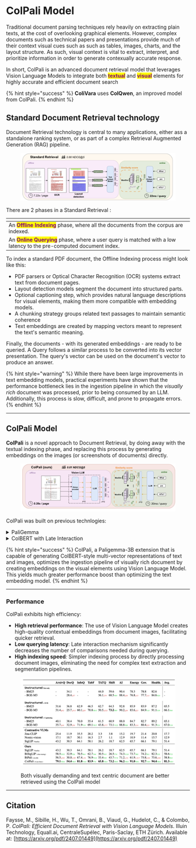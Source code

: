 # ColPali Model

Traditional document parsing techniques rely heavily on extracting plain texts, at the cost of overlooking graphical elements. However, complex documents such as technical papers and presentations provide much of their context visual cues such as such as tables, images, charts, and the layout structure. As such, visual context is vital to extract, interpret, and prioritize information in order to generate contexually accurate response.&#x20;

In short, ColPali is an advanced document retrieval model that leverages Vision Language Models to integrate both <mark style="color:purple;">**textual**</mark> and <mark style="color:purple;">**visual**</mark> elements for highly accurate and efficient document search&#x20;

{% hint style="success" %}
**ColiVara** uses **ColQwen**, an improved model from ColPali.&#x20;
{% endhint %}

## Standard Document Retrieval technology

Document Retrieval technology is central to many applications, either ass a standalone ranking system, or as part of a complex Retrieval Augmented Generation (RAG) pipeline.&#x20;

<figure><img src="../../.gitbook/assets/image (6).png" alt=""><figcaption></figcaption></figure>

There are 2 phases in a Standard  Retrieval :

<table data-view="cards"><thead><tr><th></th></tr></thead><tbody><tr><td>An <mark style="color:purple;"><strong>Offline Indexing</strong></mark> phase, where all the documents from the corpus are indexed.</td></tr><tr><td>An <mark style="color:purple;"><strong>Online Querying</strong></mark> phase, where a user query is matched with a low latency to the pre-computed document index.</td></tr></tbody></table>

To index a standard PDF document, the Offline Indexing process might look like this:&#x20;

* PDF parsers or Optical Character Recognition (OCR) systems extract text from document pages.
* Layout detection models segment the document into structured parts.&#x20;
* Optional captioning step, which provides natural language descriptions for visual elements, making them more compatible with embedding models.
* A chunking strategy groups related text passages to maintain semantic coherence
* Text embeddings are created by mapping vectors meant to represent the text's semantic meaning.

Finally, the documents - with its generated embeddings - are ready to be queried. A Query follows a similar process to be converted into its vector presentation. The query's vector can be used on the document's vector to produce an answer. &#x20;

{% hint style="warning" %}
While there have been large improvements in text embedding models, practical experiments have shown that the performance bottleneck lies in the ingestion pipeline in which the _visually rich_ document was processed, prior to being consumed by an LLM. Additionally, this process is slow, difficult, and prone to propagate errors.&#x20;
{% endhint %}

***

## ColPali Model&#x20;

**ColPali** is a novel approach to Document Retrieval, by doing away with the textual indexing phase, and replacing this process by generating embeddings on the images (or screenshots of documents) directly.&#x20;

<figure><img src="../../.gitbook/assets/image (7).png" alt=""><figcaption></figcaption></figure>

ColPali was built on previous technlogies:

<details>

<summary>PaliGemma</summary>

A Vision Language Model that processes images by breaking them down into smaller sections, or _patches_. These patches are analyzed by a vision transformer (_SigLIP-So400m)_ in order to produce detailed vector representations, known as _patch embeddings_.&#x20;

These _embeddings_ are fed into a language model (_Gemma 2B_) to create representations of each patch within the language model's space. This results in a multi-vector representation for each page image, with both visual and contextual information.

</details>

<details>

<summary>ColBERT with Late Interaction</summary>

A specialized search model that combines _Multi-Vector Representation_ with a _Late Interaction_ approach&#x20;

* **Multi-Vector Representation**: Unlike traditional retrieval methods that summarize an entire document with a single vector, ColBERT creates separate vectors for each word or phrase in a document and query. As a result, ColBERT can retain more information and identify nuances in contexts.&#x20;
* **Late Interaction Mechanism**: Instead of performing complex interactions between vectors for the query and document upfront, ColBERT initially calculates a broad similarity score to _cheaply_ narrow down potential matches. Detailed similarity comparisons are only one on the most relevant parts of the document.&#x20;

</details>

{% hint style="success" %}
ColPali, a Paligemma-3B extension that is capable of generating ColBERT-style multi-vector representations of text and images, optimizes the ingestion pipeline of visually rich document by creating embeddings on the visual elements using Vision Language Model. This yields much greater performance boost than optimizing the text embedding model.
{% endhint %}

***

### Performance&#x20;

ColPali exhibits high efficiency:&#x20;

* **High retrieval performance**: The use of Vision Language Model creates high-quality contextual embeddings from document images, facilitating quicker retrieval.
* **Low querying latency**: Late interaction mechanism significantly decreases the number of comparisons needed during querying.&#x20;
* **High indexing speed**_:_ Simpler indexing process by directly processing document images, eliminating the need for complex text extraction and segmentation pipelines.

<figure><img src="../../.gitbook/assets/image (9).png" alt=""><figcaption><p>Both visually demanding and text centric document are better retrieved using the ColPali model</p></figcaption></figure>



***

## Citation

Faysse, M., Sibille, H., Wu, T., Omrani, B., Viaud, G., Hudelot, C., & Colombo, P. _ColPali: Efficient Document Retrieval with Vision Language Models_. Illuin Technology, Equall.ai, CentraleSupélec, Paris-Saclay, ETH Zürich. Available at: [https://arxiv.org/pdf/2407.01449](https://arxiv.org/pdf/2407.01449)
